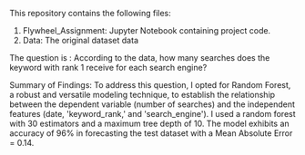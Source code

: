 This repository contains the following files:

1. Flywheel_Assignment: Jupyter Notebook containing project code.
2. Data: The original dataset data 


The question is :
According to the data, how many searches does the keyword with rank 1 receive for each search engine?

Summary of Findings:
To address this question, I opted for Random Forest, a robust and versatile modeling technique, to establish the relationship between the dependent variable (number of searches) and the independent features (date, 'keyword_rank,' and 'search_engine').
I used a random forest with 30 estimators and a maximum tree depth of 10. The model exhibits an accuracy of 96% in forecasting the test dataset with a Mean Absolute Error = 0.14.
